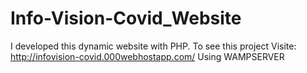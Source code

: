 # Info-Vision-Covid_Website
I developed this dynamic website with PHP. To see this project Visite: http://infovision-covid.000webhostapp.com/
Using WAMPSERVER 

